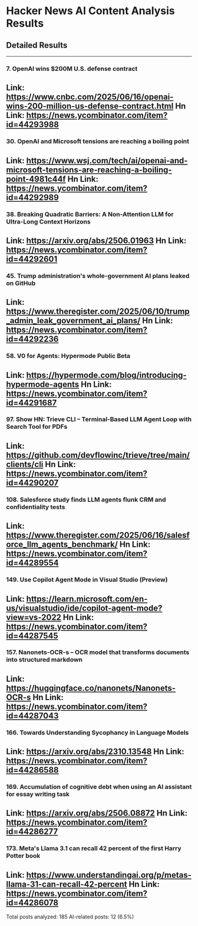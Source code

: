 # Hacker News AI Content Analysis Results

## Detailed Results

------
### 7. OpenAI wins $200M U.S. defense contract
Link: https://www.cnbc.com/2025/06/16/openai-wins-200-million-us-defense-contract.html
Hn Link: https://news.ycombinator.com/item?id=44293988
------
### 30. OpenAI and Microsoft tensions are reaching a boiling point
Link: https://www.wsj.com/tech/ai/openai-and-microsoft-tensions-are-reaching-a-boiling-point-4981c44f
Hn Link: https://news.ycombinator.com/item?id=44292989
------
### 38. Breaking Quadratic Barriers: A Non-Attention LLM for Ultra-Long Context Horizons
Link: https://arxiv.org/abs/2506.01963
Hn Link: https://news.ycombinator.com/item?id=44292601
------
### 45. Trump administration's whole-government AI plans leaked on GitHub
Link: https://www.theregister.com/2025/06/10/trump_admin_leak_government_ai_plans/
Hn Link: https://news.ycombinator.com/item?id=44292236
------
### 58. V0 for Agents: Hypermode Public Beta
Link: https://hypermode.com/blog/introducing-hypermode-agents
Hn Link: https://news.ycombinator.com/item?id=44291687
------
### 97. Show HN: Trieve CLI – Terminal-Based LLM Agent Loop with Search Tool for PDFs
Link: https://github.com/devflowinc/trieve/tree/main/clients/cli
Hn Link: https://news.ycombinator.com/item?id=44290207
------
### 108. Salesforce study finds LLM agents flunk CRM and confidentiality tests
Link: https://www.theregister.com/2025/06/16/salesforce_llm_agents_benchmark/
Hn Link: https://news.ycombinator.com/item?id=44289554
------
### 149. Use Copilot Agent Mode in Visual Studio (Preview)
Link: https://learn.microsoft.com/en-us/visualstudio/ide/copilot-agent-mode?view=vs-2022
Hn Link: https://news.ycombinator.com/item?id=44287545
------
### 157. Nanonets-OCR-s – OCR model that transforms documents into structured markdown
Link: https://huggingface.co/nanonets/Nanonets-OCR-s
Hn Link: https://news.ycombinator.com/item?id=44287043
------
### 166. Towards Understanding Sycophancy in Language Models
Link: https://arxiv.org/abs/2310.13548
Hn Link: https://news.ycombinator.com/item?id=44286588
------
### 169. Accumulation of cognitive debt when using an AI assistant for essay writing task
Link: https://arxiv.org/abs/2506.08872
Hn Link: https://news.ycombinator.com/item?id=44286277
------
### 173. Meta's Llama 3.1 can recall 42 percent of the first Harry Potter book
Link: https://www.understandingai.org/p/metas-llama-31-can-recall-42-percent
Hn Link: https://news.ycombinator.com/item?id=44286078
------
Total posts analyzed: 185
AI-related posts: 12 (6.5%)

